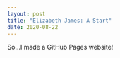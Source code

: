 ```yaml
---
layout: post
title: "Elizabeth James: A Start"
date: 2020-08-22
---
```

<p>So...I made a GitHub Pages website!</p>
